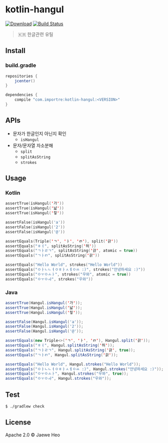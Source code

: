 # kotlin-hangul

[![Download][bintray-badge]][bintray-version]
[![Build Status][travis-badge]][travis-url]

> :kr: 한글관련 유틸

## Install

### build.gradle

```gradle
repositories {
    jcenter()
}

dependencies {
    compile "com.importre:kotlin-hangul:<VERSION>"
}
```


## APIs

- 문자가 한글인지 아닌지 확인
    - `isHangul`
- 문자/문자열 자소분해
    - `split`
    - `splitAsString`
    - `strokes`

## Usage

### Kotlin

```kotlin
assertTrue(isHangul('가'))
assertTrue(isHangul('낣'))
assertTrue(isHangul('힣'))

assertFalse(isHangul('a'))
assertFalse(isHangul('2'))
assertFalse(isHangul('@'))

assertEquals(Triple('ㄱ', 'ㅏ', 'ㄺ'), split('갉'))
assertEquals("ㅎㅓ", splitAsString('허'))
assertEquals("ㄱㅏㄹㄱ", splitAsString('갉', atomic = true))
assertEquals("ㄱㅏㄺ", splitAsString('갉'))

assertEquals("Hello World", strokes("Hello World"))
assertEquals("ㅇㅏㄴㄴㅕㅇㅎㅏㅅㅔㅇㅛ :)", strokes("안녕하세요 :)"))
assertEquals("ㅇㅜㅇㅗㅏ", strokes("우와", atomic = true))
assertEquals("ㅇㅜㅇㅘ", strokes("우와"))
```

### Java

```java
assertTrue(Hangul.isHangul('가'));
assertTrue(Hangul.isHangul('낣'));
assertTrue(Hangul.isHangul('힣'));

assertFalse(Hangul.isHangul('a'));
assertFalse(Hangul.isHangul('2'));
assertFalse(Hangul.isHangul('@'));

assertEquals(new Triple<>('ㄱ', 'ㅏ', 'ㄺ'), Hangul.split('갉'));
assertEquals("ㅎㅓ", Hangul.splitAsString('허'));
assertEquals("ㄱㅏㄹㄱ", Hangul.splitAsString('갉', true));
assertEquals("ㄱㅏㄺ", Hangul.splitAsString('갉'));

assertEquals("Hello World", Hangul.strokes("Hello World"));
assertEquals("ㅇㅏㄴㄴㅕㅇㅎㅏㅅㅔㅇㅛ :)", Hangul.strokes("안녕하세요 :)"));
assertEquals("ㅇㅜㅇㅗㅏ", Hangul.strokes("우와", true));
assertEquals("ㅇㅜㅇㅘ", Hangul.strokes("우와"));
```


## Test

```sh
$ ./gradlew check
```


## License

Apache 2.0 © Jaewe Heo


[bintray-badge]: https://api.bintray.com/packages/importre/maven/kotlin-hangul/images/download.svg
[bintray-version]: https://bintray.com/importre/maven/kotlin-hangul/_latestVersion
[travis-badge]: https://travis-ci.org/importre/kotlin-hangul.svg?branch=master
[travis-url]: https://travis-ci.org/importre/kotlin-hangul
